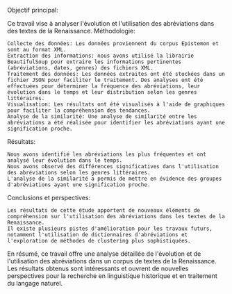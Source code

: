 Objectif principal:

Ce travail vise à analyser l'évolution et l'utilisation des abréviations dans des textes de la Renaissance.
Méthodologie:

    Collecte des données: Les données proviennent du corpus Epistemon et sont au format XML.
    Extraction des informations: nous avons utilisé la librairie BeautifulSoup pour extraire les informations pertinentes (abréviations, dates, genres) des fichiers XML.
    Traitement des données: Les données extraites ont été stockées dans un fichier JSON pour faciliter le traitement. Des analyses ont été effectuées pour déterminer la fréquence des abréviations, leur évolution dans le temps et leur distribution selon les genres littéraires.
    Visualisation: Les résultats ont été visualisés à l'aide de graphiques pour faciliter la compréhension des tendances.
    Analyse de la similarité: Une analyse de similarité entre les abréviations a été réalisée pour identifier les abréviations ayant une signification proche.

Résultats:

    Nous avons identifié les abréviations les plus fréquentes et ont analysé leur évolution dans le temps.
    Nous avons observé des différences significatives dans l'utilisation des abréviations selon les genres littéraires.
    L'analyse de la similarité a permis de mettre en évidence des groupes d'abréviations ayant une signification proche.

Conclusions et perspectives:

    Les résultats de cette étude apportent de nouveaux éléments de compréhension sur l'utilisation des abréviations dans les textes de la Renaissance.
    Il existe plusieurs pistes d'amélioration pour les travaux futurs, notamment l'utilisation de dictionnaires d'abréviations et l'exploration de méthodes de clustering plus sophistiquées.

En résumé, ce travail offre une analyse détaillée de l'évolution et de l'utilisation des abréviations dans un corpus de textes de la Renaissance. Les résultats obtenus sont intéressants et ouvrent de nouvelles perspectives pour la recherche en linguistique historique et en traitement du langage naturel.
